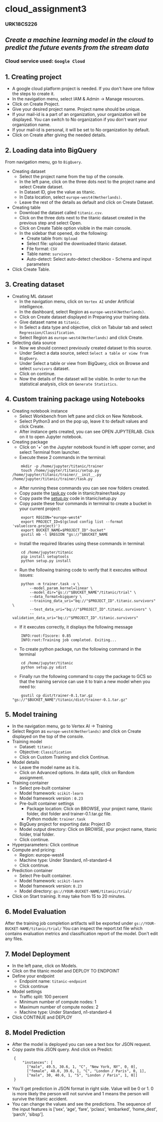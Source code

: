 # cloud_assignment3
### URK18CS226
## _Create a machine learning model in the cloud to predict the future events from the stream data_
### Cloud service used: ```Google Cloud```
## 1. Creating project
* A google cloud platform project is needed. If you don't have one follow the steps to create it.
* In the navigation menu, select IAM & Admin -> Manage resources.
* Click on Create Project.
* Give your desired project name. Project name should be unique.
* If your mail-id is a part of an organization, your organization will be displayed. You can switch to No organization if you don't want your organization name.
* If your mail-id is personal, it will be set to No organization by default.
* Click on Create after giving the needed details.

## 2. Loading data into BigQuery
From navigation menu, go to ```BigQuery```.
* Creating dataset
	* Select the project name from the top of the console.
	* In the left pane, click on the three dots next to the project name and select Create dataset.
	* In Dataset ID, give the value as titanic.
	* In Data location, select ```europe-west4(Netherlands)```.
	* Leave the rest of the details as default and click on Create Dataset.
* Creating table
	* Download the dataset called ```titanic.csv```.
	* Click on the three dots next to the titanic dataset created in the previous step and select Open.
	* Click on Create Table option visible in the main console.
	* In the sidebar that opened, do the following:
		* Create table from: ```Upload```
		* Select file: upload the downloaded titanic dataset.
		* File format: ```CSV```
		* Table name: ```survivors```
		* Auto-detect: Select auto-detect checkbox - Schema and input parameters
* Click Create Table.

## 3. Creating dataset
* Creating ML dataset
	* In the navigation menu, click on ```Vertex AI``` under Artificial intelligence.
	* In the dashboard, select Region as ```europe-west4(Netherlands)```.
	* Click on Create dataset displayed in Preparing your training data.
	* Give dataset name as ```titanic```.
	* In Select a data type and objective, click on Tabular tab and select ```Regression/Classification```.
	* Select Region as ```europe-west4(Netherlands)``` and click Create.
* Selecting data source
	* Now we should connect previously created dataset to this source.
	* Under Select a data source, select ```Select a table or view from BigQuery```. 
	* Under Select a table or view from BigQuery, click on Browse and select ```survivors``` dataset.
	* Click on continue.
	* Now the details of the dataset will be visible. In order to run the statistical analysis, click on ```Generate Statistics```.

## 4. Custom training package using Notebooks
* Creating notebook instance
	* Select Workbench from left pane and click on New Notebook.
	* Select Python3 and on the pop up, leave it to default values and click Create.
	* After instance gets created, you can see OPEN JUPYTERLAB. Click on it to open Jupyter notebook.
* Creating package
	* Click on '+' on the Jupyter notebook found in left upper corner, and select Terminal from launcher.
	* Execute these 2 commands in the terminal:
	```
		mkdir -p /home/jupyter/titanic/trainer
		touch /home/jupyter/titanic/setup.py /home/jupyter/titanic/trainer/__init__.py /home/jupyter/titanic/trainer/task.py
	```
	* After running these commands you can see now folders created.
	* Copy paste the [task.py](https://github.com/rachelbdavid/cloud_assignment3/blob/main/code/task.py) code in titanic/trainer/task.py
	* Copy paste the [setup.py](https://github.com/rachelbdavid/cloud_assignment3/blob/main/code/setup.py) code in titanic/setup.py
	* Copy paste these four commands in terminal to create a bucket in your current project:
	```
		export REGION="europe-west4"
		export PROJECT_ID=$(gcloud config list --format 'value(core.project)')
		export BUCKET_NAME=$PROJECT_ID"-bucket"
		gsutil mb -l $REGION "gs://"$BUCKET_NAME
	```
	* Install the required libraries using these commands in terminal:
	```
		cd /home/jupyter/titanic
		pip install setuptools
		python setup.py install
	```
	* Run the following training code to verify that it executes without issues:
	```
		python -m trainer.task -v \
		    --model_param_kernel=linear \
		    --model_dir="gs://"$BUCKET_NAME"/titanic/trial" \
		    --data_format=bigquery \
		    --training_data_uri="bq://"$PROJECT_ID".titanic.survivors" \
		    --test_data_uri="bq://"$PROJECT_ID".titanic.survivors" \
		    --validation_data_uri="bq://"$PROJECT_ID".titanic.survivors"
	```
	* If it executes correctly, it displays the following message
	```
		INFO:root:f1score: 0.85
		INFO:root:Training job completed. Exiting...
	```
	* To create python package, run the following command in the terminal
	```
		cd /home/jupyter/titanic
		python setup.py sdist
	```
	* Finally run the following command to copy the package to GCS so that the training service can use it to train a new model when you need to:
	```
		gsutil cp dist/trainer-0.1.tar.gz "gs://"$BUCKET_NAME"/titanic/dist/trainer-0.1.tar.gz"
	```
## 5. Model training
* In the navigation menu, go to Vertex AI -> Training
* Select Region as ```europe-west4(Netherlands)``` and click on Create displayed on the top of the console.
* Training model
	* Dataset: ```titanic```
	* Objective: ```Classification```
	* Click on Custom Training and click Continue.
* Model details
	* Leave the model name as it is.
	* Click on Advanced options. In data split, click on Random assignment.
* Training container
	* Select pre-built container
	* Model framework: ```scikit-learn```
	* Model framework version : ```0.23```
	* Pre-built container settings
		* Package location: Click on BROWSE, your project name, titanic folder, dist folder and trainer-0.1.tar.gz file.
		* Python module: ```trainer.task```
	* BigQuey project for exporting data: Project ID
	* Model output directory: Click on BROWSE, your project name, titanic folder, trial folder.
	* Click continue.
* Hyperparameters: Click continue
* Compute and pricing:
	* Region: europe-west4
	* Machine type: Under Standard, n1-standard-4
	* Click continue.
* Prediction container
	* Select Pre-built container.
	* Model framework: ```scikit-learn```
	* Model framework version: ```0.23```			
	* Model directory: ```gs://YOUR-BUCKET-NAME/titanic/trial/```
* Click on Start training. It may take from 15 to 20 minutes.

## 6. Model Evaluation
After the training job completion artifacts will be exported under ```gs://YOUR-BUCKET-NAME/titanic/trial/``` You can inspect the report.txt file which contains evaluation metrics and classification report of the model. Don't edit any files.

## 7. Model Deployment
* In the left pane, click on Models.
* Click on the titanic model and DEPLOY TO ENDPOINT
* Define your endpoint
	* Endpoint name: ```titanic-endpoint```
	* Click continue
* Model settings
	* Traffic split: 100 percent
	* Minimum number of compute nodes: 1
	* Maximum number of compute nodes: 2
	* Machine type: Under Standard, n1-standard-4
* Click CONTINUE and DEPLOY

## 8. Model Prediction
* After the model is deployed you can see a text box for JSON request.
* Copy paste this JSON query. And click on Predict:
```
	{
	    "instances": [
	      ["male", 49.5, 30.6, 1, "C", "New York, NY", 0, 0], 
	      ["female", 48.0, 39.6, 1, "C", "London / Paris", 0, 1],
	      ["male", 30, 40.6, 1, "S", "London / Paris", 1, 0]]
	}
```
* You'll get prediction in JSON format in right side. Value will be 0 or 1. 0 is more likely the person will not survive and 1 means the person will survive the titanic accident.
* You can change the values and see the predictions. The sequence of the input features is [‘sex', ‘age', ‘fare', ‘pclass', ‘embarked', ‘home_dest', ‘parch', ‘sibsp'].
